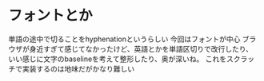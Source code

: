 # フォントとか

単語の途中で切ることをhyphenationというらしい
今回はフォントが中心
ブラウザが身近すぎて感じてなかったけど、英語とかを単語区切りで改行したり、
いい感じに文字のbaselineを考えて整形したり、奥が深いね。
これをスクラッチで実装するのは地味だがかなり難しい